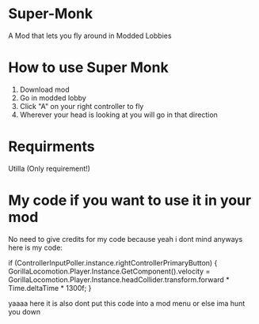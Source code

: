 # Super-Monk
A Mod that lets you fly around in Modded Lobbies
# How to use Super Monk
1. Download mod
2. Go in modded lobby
3. Click "A" on your right controller to fly
4. Wherever your head is looking at you will go in that direction
# Requirments
Utilla (Only requirement!)
# My code if you want to use it in your mod
No need to give credits for my code because yeah i dont mind anyways here is my code:



if (ControllerInputPoller.instance.rightControllerPrimaryButton)
{
    GorillaLocomotion.Player.Instance.GetComponent<Rigidbody>().velocity = GorillaLocomotion.Player.Instance.headCollider.transform.forward * Time.deltaTime * 1300f;
}



yaaaa here it is also dont put this code into a mod menu or else ima hunt you down

